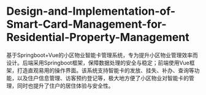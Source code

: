 # Design-and-Implementation-of-Smart-Card-Management-for-Residential-Property-Management
基于Springboot+Vue的小区物业智能卡管理系统，专为提升小区物业管理效率而设计。后端采用Springboot框架，保障数据处理的安全与稳定；前端使用Vue框架，打造直观易用的操作界面。该系统支持智能卡的发放、挂失、补办、查询等功能，以及住户信息管理、访客预约登记等，极大地方便了小区物业对智能卡的管理，同时也提升了住户的居住体验与安全性。
